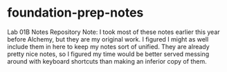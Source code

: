 # foundation-prep-notes
Lab 01B Notes Repository
Note: I took most of these notes earlier this year before Alchemy, but they are my original work. I figured I might as well include them in here to keep my notes sort of unified. They are already pretty nice notes, so I figured my time would be better served messing around with keyboard shortcuts than making an inferior copy of them.
